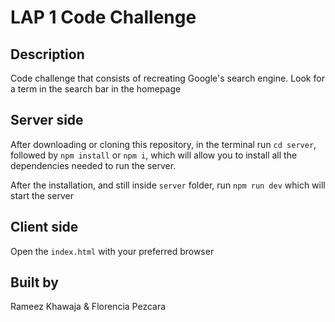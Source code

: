 # LAP 1 Code Challenge

## Description

Code challenge that consists of recreating Google's search engine. Look for a term in the search bar in the homepage

## Server side

After downloading or cloning this repository, in the terminal run `cd server`, followed by `npm install` or `npm i`, which will allow you to install all the dependencies needed to run the server.

After the installation, and still inside `server` folder, run `npm run dev` which will start the server

## Client side

Open the `index.html` with your preferred browser

## Built by

Rameez Khawaja & Florencia Pezcara
